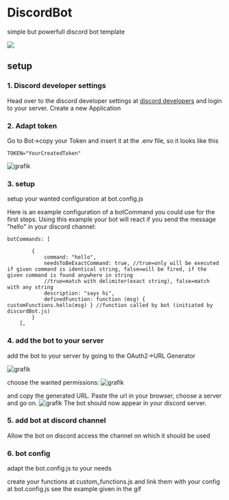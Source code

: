 # DiscordBot
 simple but powerfull discord bot template

![](https://github.com/MichiMich/FilesForInstructions/blob/main/DiscordBot/discordBotInstruction.gif)



## setup

### 1. Discord developer settings
Head over to the discord developer settings at [discord developers](https://discord.com/login?redirect_to=%2Fdevelopers%2Fapplications) and login to your server.
Create a new Application

### 2. Adapt token
Go to Bot->copy your Token and insert it at the .env file, so it looks like this
```
TOKEN="YourCreatedToken"
```
![grafik](https://user-images.githubusercontent.com/31065571/170682421-bb609cd8-703c-406a-b734-35cc4b66ceef.png)

### 3. setup 
setup your wanted configuration at bot.config.js

Here is an example configuration of a botCommand you could use for the first steps. Using this example your bot will react if you send the message "hello" in your discord channel:

```
botCommands: [

        {
            command: "hello",
            needsToBeExactCommand: true, //true=only will be executed if given command is identical string, false=will be fired, if the given command is found anywhere in string
            //true=match with delimiter(exact string), false=match with any string
            description: "says hi",
            definedFunction: function (msg) { customFunctions.hello(msg) } //function called by bot (initiated by discordBot.js)
        }
    ],
```

### 4. add the bot to your server

add the bot to your server by going to the OAuth2->URL Generator

![grafik](https://user-images.githubusercontent.com/31065571/170683390-206365e6-20ca-4aac-8812-a548a97eea76.png)

choose the wanted permissions:
![grafik](https://user-images.githubusercontent.com/31065571/170683693-4d8b89ea-08f1-481e-b4ef-5f44e36e2b38.png)

and copy the generated URL. Paste the url in your browser, choose a server and go on.
![grafik](https://user-images.githubusercontent.com/31065571/170683928-3572e369-e8f1-4f5e-b0ee-d64fed50d355.png)
 The bot should now appear in your discord server.


### 5. add bot at discord channel
Allow the bot on discord access the channel on which it should be used


### 6. bot config
adapt the bot.config.js to your needs

create your functions at custom_functions.js and link them with your config at bot.config.js see the example given in the gif




